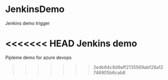# JenkinsDemo

Jenkins demo trigger

<<<<<<< HEAD
Jenkins demo
=======
Pipleine demo for azure devops
>>>>>>> 2edb64c9d9aff2135569abf28a12746905b6cab8
